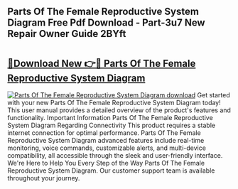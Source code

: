 ## Parts Of The Female Reproductive System Diagram Free Pdf Download - Part-3u7 New Repair Owner Guide 2BYft

# <h2><a href="http://dfr5zp.blite.top/?on=Parts+Of+The+Female+Reproductive+System+Diagram">🔗Download New 👉🔴 Parts Of The Female Reproductive System Diagram</a></h2>

[![Parts Of The Female Reproductive System Diagram download](https://i.imgur.com/lujVjoI.png)](http://dfr5zp.blite.top/?on=Parts+Of+The+Female+Reproductive+System+Diagram)
Get started with your new Parts Of The Female Reproductive System Diagram today! This user manual provides a detailed overview of the product's features and functionality. Important Information Parts Of The Female Reproductive System Diagram Regarding Connectivity This product requires a stable internet connection for optimal performance. Parts Of The Female Reproductive System Diagram advanced features include real-time monitoring, voice commands, customizable alerts, and multi-device compatibility, all accessible through the sleek and user-friendly interface. We're Here to Help You Every Step of the Way Parts Of The Female Reproductive System Diagram. Our customer support team is available throughout your journey.
